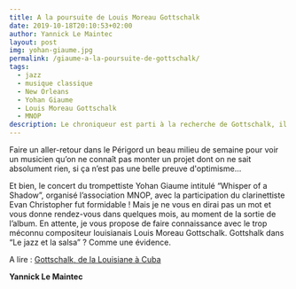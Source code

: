 ```yaml
---
title: A la poursuite de Louis Moreau Gottschalk
date: 2019-10-18T20:10:53+02:00
author: Yannick Le Maintec
layout: post
img: yohan-giaume.jpg
permalink: /giaume-a-la-poursuite-de-gottschalk/
tags:
  - jazz
  - musique classique
  - New Orleans
  - Yohan Giaume
  - Louis Moreau Gottschalk
  - MNOP
description: Le chroniqueur est parti à la recherche de Gottschalk, il a trouvé Giaume.
---
```


Faire un aller-retour dans le Périgord un beau milieu de semaine pour voir un musicien qu&#8217;on ne connaît pas monter un projet dont on ne sait absolument rien, si ça n&#8217;est pas une belle preuve d'optimisme&#8230;

Et bien, le concert du trompettiste Yohan Giaume intitulé &#8220;Whisper of a Shadow&#8221;, organisé l&#8217;association MNOP, avec la participation du clarinettiste Evan Christopher fut formidable ! Mais je ne vous en dirai pas un mot et vous donne rendez-vous dans quelques mois, au moment de la sortie de l&#8217;album. En attente, je vous propose de faire connaissance avec le trop méconnu compositeur louisianais Louis Moreau Gottschalk. Gottshalk dans &#8220;Le jazz et la salsa&#8221; ? Comme une évidence.

A lire : [Gottschalk, de la Louisiane à Cuba](https://www.lemonde.fr/le-jazz-et-la-salsa/article/2019/10/01/gottschalk-de-la-louisiane-a-cuba_6013731_5324427.html)

**Yannick Le Maintec**
